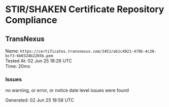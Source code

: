 # STIR/SHAKEN Certificate Repository Compliance

## TransNexus

Name: `https://certificates.transnexus.com/345J/ab1c4921-479b-4c38-bcf3-6b0324b2265b.pem`\
Tested At: 02 Jun 25 18:26 UTC\
Time: 20ms

### Issues

no warning, or error, or notice date level issues were found

Generated: 02 Jun 25 18:58 UTC